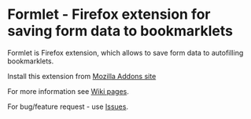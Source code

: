 Formlet - Firefox extension for saving form data to bookmarklets
===================================

Formlet is Firefox extension, which allows to save form data to autofilling bookmarklets.

Install this extension from [Mozilla Addons site](https://addons.mozilla.org/firefox/addon/formlet/)

For more information see [Wiki pages](/jusuff/Formlet/wiki/).

For bug/feature request - use [Issues](/jusuff/Formlet/issues/).
